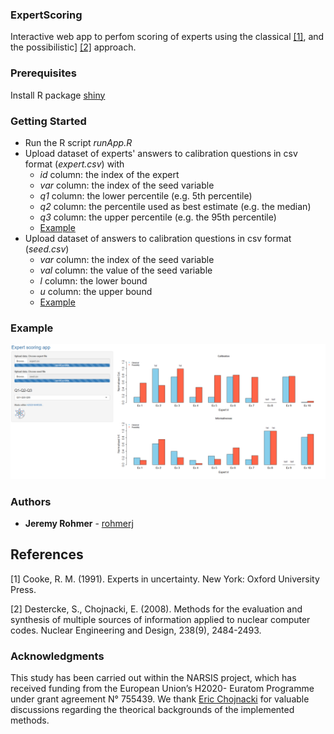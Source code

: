 ### ExpertScoring
Interactive web app to perfom scoring of experts using the classical [[1]](#1), and the possibilistic] [[2]](#2) approach. 

### Prerequisites
Install R package [shiny](https://shiny.rstudio.com/)

### Getting Started
* Run the R script *runApp.R*
* Upload dataset of experts' answers to calibration questions in csv format (*expert.csv*) with
  * *id* column: the index of the expert
  * *var* column: the index of the seed variable
  * *q1* column: the lower percentile (e.g. 5th percentile)
  * *q2* column: the percentile used as best estimate (e.g. the median)
  * *q3* column: the upper percentile (e.g. the 95th percentile)
  * [Example](https://github.com/rohmerj/ExpertScoring/blob/master/data/expert.csv)
* Upload dataset of answers to calibration questions in csv format (*seed.csv*)
  * *var* column: the index of the seed variable
  * *val* column: the value of the seed variable
  * *l* column: the lower bound
  * *u* column: the upper bound
  * [Example](https://github.com/rohmerj/ExpertScoring/blob/master/data/seed.csv)

### Example
<p align="center">
  <img src="./img/example.png" alt="Size Limit CLI" width="738">
</p>

### Authors
* **Jeremy Rohmer** - [rohmerj](https://orcid.org/0000-0001-9083-5965)

## References
<a id="1">[1]</a> 
Cooke, R. M. (1991). 
Experts in uncertainty. New York: Oxford
University Press.

<a id="2">[2]</a>
Destercke, S., Chojnacki, E. (2008).
Methods for the evaluation and synthesis of multiple sources of information applied to nuclear computer codes.
Nuclear Engineering and Design, 238(9), 2484-2493.

### Acknowledgments
This study has been carried out within the NARSIS project, which has received funding from the European Union’s H2020-
Euratom Programme under grant agreement N° 755439. 
We thank [Eric Chojnacki](https://www.researchgate.net/profile/Eric_Chojnacki) for valuable discussions regarding the theorical backgrounds of the implemented methods.
